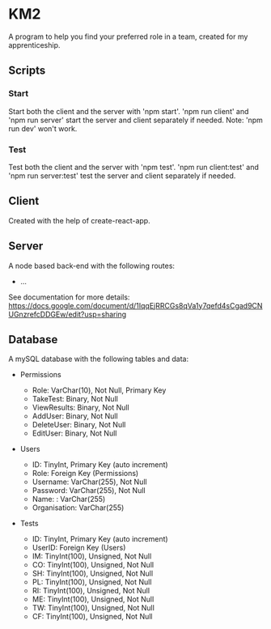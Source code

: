 # KM2
A program to help you find your preferred role in a team, created for my apprenticeship.

## Scripts
### Start
Start both the client and the server with 'npm start'. 'npm run client' and 'npm run server' start the server and client separately if needed.
Note: 'npm run dev' won't work.
### Test
Test both the client and the server with 'npm test'. 'npm run client:test' and 'npm run server:test' test the server and client separately if needed.

## Client
Created with the help of create-react-app.

## Server
A node based back-end with the following routes:
- ...

See documentation for more details: https://docs.google.com/document/d/1IqqEjRRCGs8qVa1y7qefd4sCgad9CNUGnzrefcDDGEw/edit?usp=sharing
## Database
A mySQL database with the following tables and data:
- Permissions
    - Role: VarChar(10), Not Null, Primary Key
    - TakeTest: Binary, Not Null
    - ViewResults: Binary, Not Null
    - AddUser: Binary, Not Null
    - DeleteUser: Binary, Not Null
    - EditUser: Binary, Not Null

- Users
    - ID: TinyInt, Primary Key (auto increment)
    - Role: Foreign Key (Permissions)
    - Username: VarChar(255), Not Null
    - Password: VarChar(255), Not Null
    - Name: : VarChar(255)
    - Organisation: VarChar(255)

- Tests
    - ID: TinyInt, Primary Key (auto increment)
    - UserID: Foreign Key (Users)
    - IM: TinyInt(100), Unsigned, Not Null
    - CO: TinyInt(100), Unsigned, Not Null
    - SH: TinyInt(100), Unsigned, Not Null
    - PL: TinyInt(100), Unsigned, Not Null
    - RI: TinyInt(100), Unsigned, Not Null
    - ME: TinyInt(100), Unsigned, Not Null
    - TW: TinyInt(100), Unsigned, Not Null
    - CF: TinyInt(100), Unsigned, Not Null
